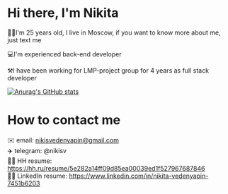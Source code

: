 # Hi there, I'm Nikita
🤷‍♂️I'm 25 years old, I live in Moscow, if you want to know more about me, just text me

💻I'm experienced back-end developer

⚒️I have been working for LMP-project group for 4 years as full stack developer



[![Anurag's GitHub stats](https://github-readme-stats.vercel.app/api?username=NvedN&show_icons=true&theme=shades-of-purple)](https://github.com/anuraghazra/github-readme-stats)




# How to contact me

✉️  email: nikisvedenyapin@gmail.com  
✈️  telegram: @nikisv   
👷‍♂️ HH resume: https://hh.ru/resume/5e282a14ff09d85ea00039ed1f527967687846   
👷‍♂️ LinkedIn resume: https://www.linkedin.com/in/nikita-vedenyapin-7451b6203 

<!---
NvedN/NvedN is a ✨ special ✨ repository because its `README.md` (this file) appears on your GitHub profile.
You can click the Preview link to take a look at your changes.
--->
